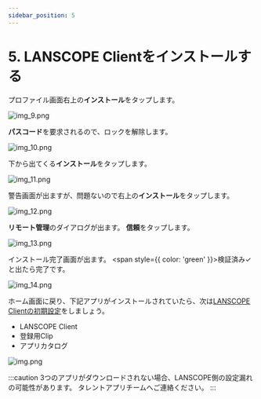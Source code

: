 ```yaml
---
sidebar_position: 5
---
```

# 5. LANSCOPE Clientをインストールする

プロファイル画面右上の**インストール**をタップします。

![img_9.png](img_9.png)

**パスコード**を要求されるので、ロックを解除します。

![img_10.png](img_10.png)

下から出てくる**インストール**をタップします。

![img_11.png](img_11.png)

警告画面が出ますが、問題ないので右上の**インストール**をタップします。

![img_12.png](img_12.png)

**リモート管理**のダイアログが出ます。
**信頼**をタップします。

![img_13.png](img_13.png)

インストール完了画面が出ます。
<span style={{ color: 'green' }}>検証済み✓</span>と出たら完了です。

![img_14.png](img_14.png)

ホーム画面に戻り、下記アプリがインストールされていたら、次は[LANSCOPE Clientの初期設定](initialize-lanscope-client.md)をしましょう。

- LANSCOPE Client
- 登録用Clip
- アプリカタログ

![img.png](../img.png)

:::caution
3つのアプリがダウンロードされない場合、LANSCOPE側の設定漏れの可能性があります。
タレントアプリチームへご連絡ください。
:::
